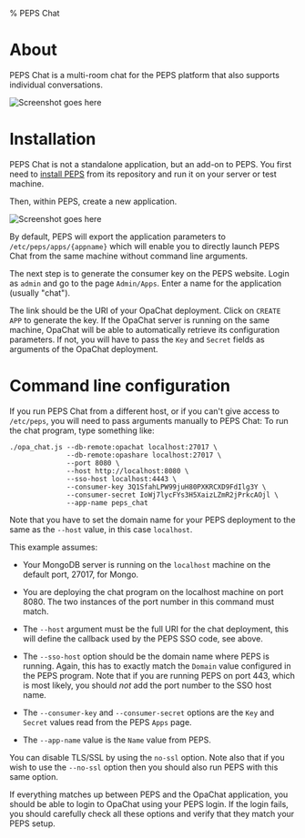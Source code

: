 % PEPS Chat

# About

PEPS Chat is a multi-room chat for the PEPS platform that also supports individual conversations.

![Screenshot goes here]()

# Installation

PEPS Chat is not a standalone application, but an add-on to PEPS.
You first need to [install PEPS](https://github.com/MLstate/PEPS) from its repository and run it on your server or test machine.

Then, within PEPS, create a new application.

![Screenshot goes here]()

By default, PEPS will export the application parameters to `/etc/peps/apps/{appname}` which will enable you to directly launch PEPS Chat from the same machine without command line arguments.

The next step is to generate the consumer key on the PEPS website. Login as `admin` and go to the page `Admin/Apps`.  Enter a name for the application (usually "chat").

The link should be the URI of your OpaChat deployment. Click on `CREATE APP` to generate the key. If the OpaChat server is running on the same machine, OpaChat will be able to automatically retrieve its configuration parameters. If not, you will have to pass the `Key` and `Secret` fields as arguments of the OpaChat deployment.

# Command line configuration

If you run PEPS Chat from a different host, or if you can't give access to `/etc/peps`, you will need to pass arguments manually to PEPS Chat:
To run the chat program, type something like:

    ./opa_chat.js --db-remote:opachat localhost:27017 \
                  --db-remote:opashare localhost:27017 \
                  --port 8080 \
                  --host http://localhost:8080 \
                  --sso-host localhost:4443 \
                  --consumer-key 3Q1SfahLPW99juH80PXKRCXD9FdIlg3Y \
                  --consumer-secret IoWj7lycFYs3H5XaizLZmR2jPrkcAOjl \
                  --app-name peps_chat

Note that you have to set the domain name for your PEPS deployment to the same
as the `--host` value, in this case `localhost`.

This example assumes:

- Your MongoDB server is running on the `localhost` machine on the default port,
  27017, for Mongo.

- You are deploying the chat program on the localhost machine on port 8080.  The
  two instances of the port number in this command must match.

- The `--host` argument must be the full URI for the chat deployment, this will
  define the callback used by the PEPS SSO code, see above.

- The `--sso-host` option should be the domain name where PEPS is running.
  Again, this has to exactly match the `Domain` value configured in the PEPS
  program.  Note that if you are running PEPS on port 443, which is most likely,
  you should *not* add the port number to the SSO host name.

- The `--consumer-key` and `--consumer-secret` options are the `Key` and
  `Secret` values read from the PEPS `Apps` page.

- The `--app-name` value is the `Name` value from PEPS.

You can disable TLS/SSL by using the `no-ssl` option. Note also that if you wish to
use the `--no-ssl` option then you should also run PEPS with this same option.

If everything matches up between PEPS and the OpaChat application, you should be
able to login to OpaChat using your PEPS login.  If the login fails, you should
carefully check all these options and verify that they match your PEPS setup.

